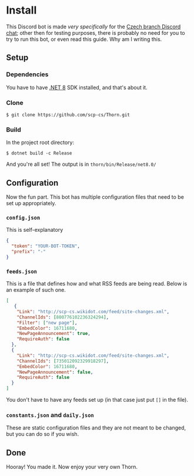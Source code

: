 # Install

This Discord bot is made *very specifically* for the [Czech branch Discord chat](https://discord.gg/ZAdfEJ4); other then for testing purposes, there is probably no need for you to try to run this bot, or even read this guide. Why am I writing this.

## Setup

### Dependencies
You have to have [.NET 8](https://dotnet.microsoft.com/download/dotnet/8.0) SDK installed, and that's about it.

### Clone
```shell
$ git clone https://github.com/scp-cs/Thorn.git
```

### Build
In the project root directory:
```shell
$ dotnet build -c Release
```
And you're all set! The output is in `thorn/bin/Release/net8.0/`

## Configuration
Now the fun part. This bot has multiple configuration files that need to be set up appropriately.

### `config.json`
This is self-explanatory

```json
{
  "token": "YOUR-BOT-TOKEN",
  "prefix": "-"
}
```

### `feeds.json`
This is a file that defines how and what RSS feeds are being read. Below is an example of such one.

```json
[
   {
    "Link": "http://scp-cs.wikidot.com/feed/site-changes.xml",
    "ChannelIds": [800776102236324294],
    "Filter": ["new page"],
    "EmbedColor": 16711680,
    "NewPageAnnouncement": true,
    "RequireAuth": false
  },
  {
    "Link": "http://scp-cs.wikidot.com/feed/site-changes.xml",
    "ChannelIds": [735012092329918297],
    "EmbedColor": 16711680,
    "NewPageAnnouncement": false,
    "RequireAuth": false
  }
]
```
You don't have to have any feeds set up (in that case just put `[]` in the file).

### `constants.json` and `daily.json`

These are static configuration files and they are not meant to be changed, but you can do so if you wish.

## Done

Hooray! You made it. Now enjoy your very own Thorn. 